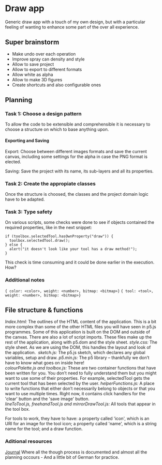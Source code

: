 
# Draw app

Generic draw app with a touch of my own design, but with a particular feeling of wanting to enhance some part of the over all experience.

## Super brainstorm

- Make undo over each operation
- Improve spray can density and style
- Allow to save project
- Allow to export to different formats
- Allow white as alpha
- Allow to make 3D figures
- Create shortcuts and also configurable ones

## Planning

### Task 1: Choose a design pattern

To allow the code to be extensible and comprehensible it is necessary to choose a structure on which to base anything upon.

#### Exporting and Saving

Export: Choose between different images formats and save the current canvas, including some settings for the alpha in case the PNG format is elected.

Saving: Save the project with its name, its sub-layers and all its properties.

### Task 2: Create the appropiate classes

Once the structure is choosed, the classes and the project domain logic have to be adapted.

### Task 3: Type safety

On various scripts, some checks were done to see if objects contained the required properties, like in the next snippet:

```
if (toolbox.selectedTool.hasOwnProperty("draw")) {
  toolbox.selectedTool.draw();
} else {
  alert("it doesn't look like your tool has a draw method!");
}
```

This check is time consuming and it could be done earlier in the execution. How?

### Additional notes

```{ color: <color>, weight: <number>, bitmap: <bitmap>}```
```{ tool: <tool>, weight: <number>, bitmap: <bitmap>}```

## File structure & functions

*Index.html:* The outlines of the HTML content of the application. This is a bit more complex than some of the other HTML files you will have seen in p5.js programmes. Some of this application is built on the DOM and outside of the canvas. There are also a lot of script imports. These files make up the rest of the application, along with p5.dom and the style sheet.
*style.css:* The style sheet. As we are using the DOM, this handles the layout and look of the application. 
*sketch.js:* The p5.js sketch, which declares any global variables, setup and draw.
*p5.min.js:* The p5 library – thankfully we don’t have to know what goes on inside here!
*colourPalette.js and toolbox.js:* These are two container functions that have been written for you. You don’t need to fully understand them but you might want to use some of their properties. For example, selectedTool gets the current tool that has been selected by the user.
*helperFunctions.js:* A place to write functions that either don’t necessarily belong to objects or that you want to use multiple times. Right now, it contains click handlers for the 'clear' button and the 'save image' button.
*lineToTool.js, freehandTool.js and mirrorDrawTool.js:* All tools that appear in the tool box. 

For tools to work, they have to have: a property called 'icon', which is an URI for an image for the tool icon; a property called 'name', which is a string name for the tool; and a draw function.

### Aditional resources

[Journal](https://docs.google.com/document/d/1YfSfQXn442uYNtxgi3IpvSF41wdDeOncpdcn3jXqh2c/edit?usp=sharing) Where all the though process is documented and almost all the planning occours - And a little bit of German for practice.